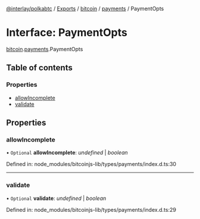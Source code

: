 [@interlay/polkabtc](/README.md) / [Exports](/modules.md) / [bitcoin](/modules/bitcoin.md) / [payments](/modules/bitcoin.payments.md) / PaymentOpts

# Interface: PaymentOpts

[bitcoin](/modules/bitcoin.md).[payments](/modules/bitcoin.payments.md).PaymentOpts

## Table of contents

### Properties

- [allowIncomplete](/interfaces/bitcoin.payments.paymentopts.md#allowincomplete)
- [validate](/interfaces/bitcoin.payments.paymentopts.md#validate)

## Properties

### allowIncomplete

• `Optional` **allowIncomplete**: *undefined* \| *boolean*

Defined in: node_modules/bitcoinjs-lib/types/payments/index.d.ts:30

___

### validate

• `Optional` **validate**: *undefined* \| *boolean*

Defined in: node_modules/bitcoinjs-lib/types/payments/index.d.ts:29
